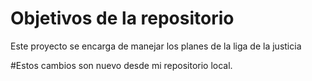 # Objetivos de la repositorio

Este proyecto se encarga de manejar los planes de la liga de la justicia


#Estos cambios son nuevo desde mi repositorio local.